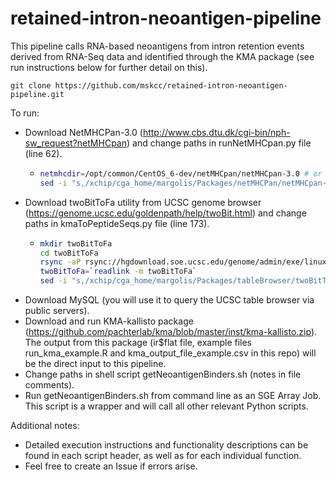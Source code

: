 # retained-intron-neoantigen-pipeline

This pipeline calls RNA-based neoantigens from intron retention events derived from RNA-Seq data and identified through the KMA package (see run instructions below for further detail on this).

```git clone https://github.com/mskcc/retained-intron-neoantigen-pipeline.git```

To run: 
- Download NetMHCPan-3.0 (http://www.cbs.dtu.dk/cgi-bin/nph-sw_request?netMHCpan) and change paths in runNetMHCpan.py file (line 62).
  - ```bash
    netmhcdir=/opt/common/CentOS_6-dev/netMHCpan/netMHCpan-3.0 # or wherever netMHCpan is installed
    sed -i "s,/xchip/cga_home/margolis/Packages/netMHCPan/netMHCpan-3.0,${netmhcdir},g" retained-intron-neoantigen-pipeline/runNetMHCpan.py      
    ``` 
- Download twoBitToFa utility from UCSC genome browser (https://genome.ucsc.edu/goldenpath/help/twoBit.html) and change paths in kmaToPeptideSeqs.py file (line 173).
  - ```bash
    mkdir twoBitToFa
    cd twoBitToFa
    rsync -aP rsync://hgdownload.soe.ucsc.edu/genome/admin/exe/linux.x86_64/ ./
    twoBitToFa=`readlink -m twoBitToFa`
    sed -i "s,/xchip/cga_home/margolis/Packages/tableBrowser/twoBitToFa,${twoBitToFa},g" ../retained-intron-neoantigen-pipeline/kmaToPeptideSeqs.py
    ```
- Download MySQL (you will use it to query the UCSC table browser via public servers).
- Download and run KMA-kallisto package (https://github.com/pachterlab/kma/blob/master/inst/kma-kallisto.zip). The output from this package (ir$flat file, example files run_kma_example.R and kma_output_file_example.csv in this repo) will be the direct input to this pipeline.
- Change paths in shell script getNeoantigenBinders.sh (notes in file comments).
- Run getNeoantigenBinders.sh from command line as an SGE Array Job. This script is a wrapper and will call all other relevant Python scripts.

Additional notes:
- Detailed execution instructions and functionality descriptions can be found in each script header, as well as for each individual function.
- Feel free to create an Issue if errors arise.
